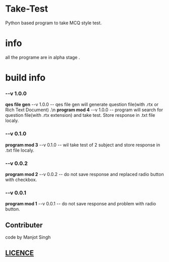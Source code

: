 # Take-Test
Python based program to take MCQ style test.

# info
all the programe are in alpha stage .
# build info
### --v 1.0.0 
**qes file gen**               --v 1.0.0 --    qes file gen will generate question file(with .rtx or Rich Text Document) .\n
**program mod 4**             --v 1.0.0 --    program will search for question file(with .rtx extension) and take test. Store response in .txt file localy.                                            
### --v 0.1.0
**program mod 3**             --v 0.1.0 --   wil take test of 2 subject and store response in .txt file localy.
### --v 0.0.2 
**program mod 2**             --v 0.0.2 --   do not save response and replaced radio button with checkbox.
### --v 0.0.1
**program mod 1**             --v 0.0.1 --   do not save response and problem with radio button.
## Contributer
code by Manjot Singh
## [LICENCE](LICENSE)
